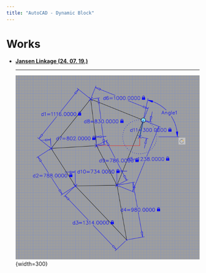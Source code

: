 ```yaml
---
title: "AutoCAD - Dynamic Block"
---
```


# Works

<div class="grid cards" markdown>

-   [__Jansen Linkage (24. 07. 19.)__](./works/240719.md)

    ---
    ![240719](../../../../assets/tools-and-tales/tools/dynamic-block/240719-jansen-linkage.png){width=300}

</div>